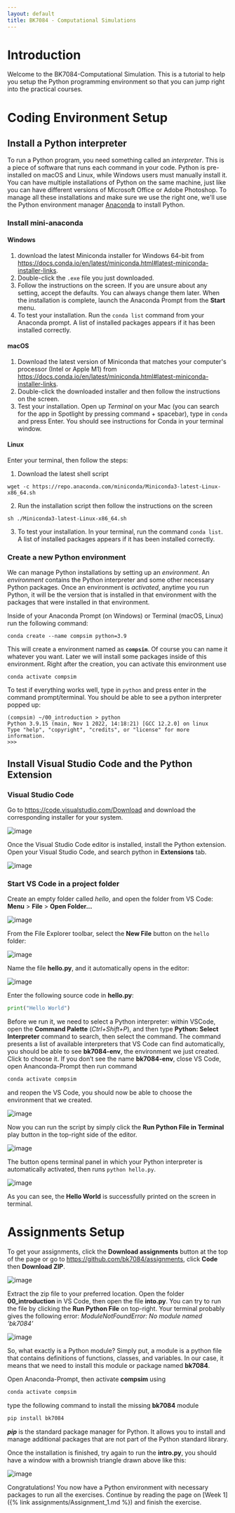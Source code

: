 ```yaml
---
layout: default
title: BK7084 - Computational Simulations
---
```


# Introduction

Welcome to the BK7084-Computational Simulation. This is a tutorial to
help you setup the Python programming environment so that you can jump
right into the practical courses.

# Coding Environment Setup

## Install a Python interpreter

To run a Python program, you need something called an _interpreter_. This is a piece of software that runs each command in your code. Python is pre-installed on macOS and Linux, while Windows users must
manually install it. You can have multiple installations of Python on the same machine, just like you can have different versions of Microsoft Office or Adobe Photoshop. To manage all these installations and make sure we use the right one, we'll use the Python environment manager [Anaconda](https://www.anaconda.com/) to install Python.

### Install mini-anaconda

#### Windows
1. download the latest Miniconda installer for Windows 64-bit from
<https://docs.conda.io/en/latest/miniconda.html#latest-miniconda-installer-links>.
2. Double-click the `.exe` file you just downloaded.
3. Follow the instructions on the screen. If you are unsure about
any setting, accept the defaults. You can always change them later. When
the installation is complete, launch the Anaconda Prompt from the
**Start** menu.
4. To test your installation. Run the `conda list` command from
your Anaconda prompt. A list of installed packages appears if it has
been installed correctly.

#### macOS
1. Download the latest version of Miniconda that matches your computer's processor (Intel or Apple M1) from
<https://docs.conda.io/en/latest/miniconda.html#latest-miniconda-installer-links>.
2. Double-click the downloaded installer and then follow the
instructions on the screen.
3. Test your installation. Open up _Terminal_ on your Mac (you can search for the app in Spotlight by pressing command + spacebar), type in `conda` and press Enter. You should see instructions for Conda in your terminal window.

#### Linux

  
Enter your terminal, then follow the steps:

1. Download the latest shell script
```shell
wget -c https://repo.anaconda.com/miniconda/Miniconda3-latest-Linux-x86_64.sh
```
2. Run the installation script then follow the instructions on the
screen
``` shell
sh ./Miniconda3-latest-Linux-x86_64.sh
```
3. To test your installation. In your terminal, run the command
`conda list`. A list of installed packages appears if it has been
installed correctly.

### Create a new Python environment

We can manage Python installations by setting up an _environment_. An _environment_ contains the Python interpreter and some other necessary Python packages. Once an environment is _activated_, anytime you run Python, it will be the version that is installed in that environment with the packages that were installed in that environment.

Inside of your Anaconda Prompt (on Windows) or Terminal (macOS, Linux)  run the following command:

``` shell
conda create --name compsim python=3.9
```

This will create a environment named as **`compsim`**. Of course you
can name it whatever you want. Later we will install some packages
inside of this environment. Right after the creation, you can activate
this environment use

``` shell
conda activate compsim
```

To test if everything works well, type in `python` and press enter in the command prompt/terminal. You should be able to see a python interpreter popped up:

```shell
(compsim) ~/00_introduction > python
Python 3.9.15 (main, Nov 1 2022, 14:18:21) [GCC 12.2.0] on linux
Type "help", "copyright", "credits", or "license" for more information.
>>>
```

## Install Visual Studio Code and the Python Extension

### Visual Studio Code

Go to <https://code.visualstudio.com/Download> and download the
corresponding installer for your system.

![image](assets/images/crashcourse/vscode-download.png)

Once the Visual Studio Code editor is installed, install the Python
extension. Open your Visual Studio Code, and search python in
**Extensions** tab.

![image](assets/images/crashcourse/vscode-ext.png)

### Start VS Code in a project folder

Create an empty folder called *hello*, and open the folder from VS Code:
**Menu** \> **File** \> **Open Folder...**

![image](assets/images/crashcourse/vscode-open.png)

From the File Explorer toolbar, select the **New File** button on the
`hello` folder:

![image](assets/images/crashcourse/vscode-new.png)

Name the file **hello.py**, and it automatically opens in the editor:

![image](assets/images/crashcourse/vscode-newfile.png)

Enter the following source code in **hello.py**:

``` python
print("Hello World")
```

Before we run it, we need to select a Python interpreter: within VSCode,
open the **Command Palette** (*Ctrl+Shift+P*), and then type **Python:
Select Interpreter** command to search, then select the command. The
command presents a list of available interpreters that VS Code can find
automatically, you should be able to see **bk7084-env**, the environment
we just created. Click to choose it. If you don’t see the name
**bk7084-env**, close VS Code, open Ananconda-Prompt then run command

``` bash
conda activate compsim
```

and reopen the VS Code, you should now be able to choose the environment
that we created.

![image](assets/images/crashcourse/vscode-env.png)

Now you can run the script by simply click the **Run Python File in
Terminal** play button in the top-right side of the editor.

![image](assets/images/crashcourse/vscode-run.png)

The button opens terminal panel in which your Python interpreter is
automatically activated, then runs `python hello.py`.

![image](assets/images/crashcourse/vscode-tml.png)

As you can see, the **Hello World** is successfully printed on the
screen in terminal.

# Assignments Setup

To get your assignments, click the **Download assignments** button at the top of the page or go to <https://github.com/bk7084/assignments>,
click **Code** then **Download ZIP**.

![image](assets/images/crashcourse/assignments.png)

Extract the zip file to your preferred location. Open the folder
**00\_introduction** in VS Code, then open the file **into.py**. You can
try to run the file by clicking the **Run Python File** on top-right.
Your terminal probably gives the following error:
*ModuleNotFoundError: No module named ’bk7084’*

![image](assets/images/crashcourse/error_msg.png)

So, what exactly is a Python module? Simply put, a module is a python
file that contains definitions of functions, classes, and variables. In
our case, it means that we need to install this module or package named
**bk7084**.

Open Anaconda-Prompt, then activate **compsim** using

``` bash
conda activate compsim
```

type the following command to install the missing **bk7084** module

``` bash
pip install bk7084
```

***pip*** is the standard package manager for Python. It allows you to
install and manage additional packages that are not part of the Python
standard library.

Once the installation is finished, try again to run the **intro.py**,
you should have a window with a brownish triangle drawn above like this:

![image](assets/images/crashcourse/intro-cap.png)

Congratulations\! You now have a Python environment with necessary
packages to run all the exercises. Continue by reading the page on [Week 1]({% link assignments/Assignment_1.md %}) and finish the exercise.
